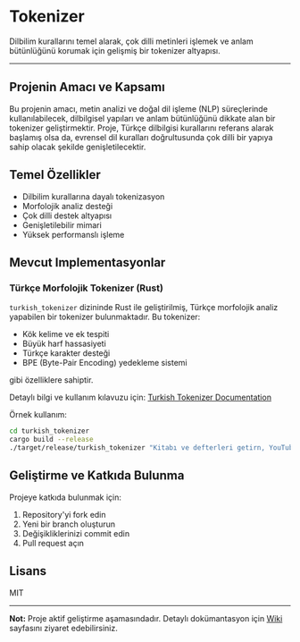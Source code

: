 # Tokenizer

Dilbilim kurallarını temel alarak, çok dilli metinleri işlemek ve anlam bütünlüğünü korumak için gelişmiş bir tokenizer altyapısı.

---

## Projenin Amacı ve Kapsamı

Bu projenin amacı, metin analizi ve doğal dil işleme (NLP) süreçlerinde kullanılabilecek, dilbilgisel yapıları ve anlam bütünlüğünü dikkate alan bir tokenizer geliştirmektir. Proje, Türkçe dilbilgisi kurallarını referans alarak başlamış olsa da, evrensel dil kuralları doğrultusunda çok dilli bir yapıya sahip olacak şekilde genişletilecektir.

## Temel Özellikler

- Dilbilim kurallarına dayalı tokenizasyon
- Morfolojik analiz desteği
- Çok dilli destek altyapısı
- Genişletilebilir mimari
- Yüksek performanslı işleme

## Mevcut Implementasyonlar

### Türkçe Morfolojik Tokenizer (Rust)

`turkish_tokenizer` dizininde Rust ile geliştirilmiş, Türkçe morfolojik analiz yapabilen bir tokenizer bulunmaktadır. Bu tokenizer:

- Kök kelime ve ek tespiti
- Büyük harf hassasiyeti
- Türkçe karakter desteği
- BPE (Byte-Pair Encoding) yedekleme sistemi

gibi özelliklere sahiptir.

Detaylı bilgi ve kullanım kılavuzu için: [Turkish Tokenizer Documentation](turkish_tokenizer/README.md)

Örnek kullanım:
```bash
cd turkish_tokenizer
cargo build --release
./target/release/turkish_tokenizer "Kitabı ve defterleri getirn, YouTube"
```

## Geliştirme ve Katkıda Bulunma

Projeye katkıda bulunmak için:

1. Repository'yi fork edin
2. Yeni bir branch oluşturun
3. Değişikliklerinizi commit edin
4. Pull request açın

## Lisans

MIT

---

**Not:** Proje aktif geliştirme aşamasındadır. Detaylı dokümantasyon için [Wiki](wiki) sayfasını ziyaret edebilirsiniz.